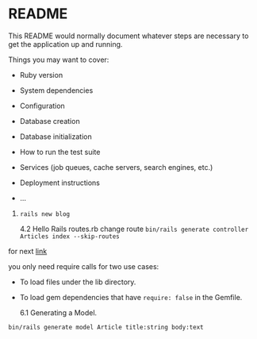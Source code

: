 # README

This README would normally document whatever steps are necessary to get the
application up and running.

Things you may want to cover:

- Ruby version

- System dependencies

- Configuration

- Database creation

- Database initialization

- How to run the test suite

- Services (job queues, cache servers, search engines, etc.)

- Deployment instructions

- ...

1. `rails new blog`

   4.2 Hello Rails
   routes.rb
   change route
   `bin/rails generate controller Articles index --skip-routes`

for next [link](https://guides.rubyonrails.org/autoloading_and_reloading_constants.html)

you only need require calls for two use cases:

- To load files under the lib directory.
- To load gem dependencies that have `require: false` in the Gemfile.

  6.1 Generating a Model.

`bin/rails generate model Article title:string body:text`
